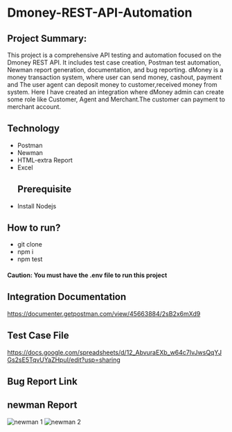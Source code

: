 # Dmoney-REST-API-Automation
## Project Summary:
This project is a comprehensive API testing and automation  focused on the Dmoney REST API. It includes test case creation, Postman test automation, Newman report generation, documentation, and bug reporting. dMoney is a  money transaction system, where user can send money, cashout, payment and The user agent can deposit money to customer,received money from system. Here I have created an integration where dMoney admin can create some role like Customer, Agent and Merchant.The customer can payment to  merchant account.
## Technology
- Postman
- Newman
- HTML-extra Report
- Excel
  ## Prerequisite
- Install Nodejs
## How to run?
- git clone
- npm i
- npm test
#### Caution: You must have the .env file to run this project
## Integration Documentation
https://documenter.getpostman.com/view/45663884/2sB2x6mXd9
## Test Case File
https://docs.google.com/spreadsheets/d/12_AbvuraEXb_w64c7IvJwsQqYJGs2sE5TqvUYaZHpuI/edit?usp=sharing
## Bug Report Link

## newman Report
![newman 1](https://github.com/user-attachments/assets/18c17bda-8a8b-4bb8-aa6c-f4d19b7c3b81)
![newman 2](https://github.com/user-attachments/assets/5d0e10fd-33db-4d68-992e-395156aaf577)

